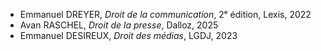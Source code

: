 - Emmanuel DREYER, _Droit de la communication_, 2ᵉ édition, Lexis, 2022
- Avan RASCHEL, _Droit de la presse_, Dalloz, 2025
- Emmanuel DESIREUX, _Droit des médias_, LGDJ, 2023
